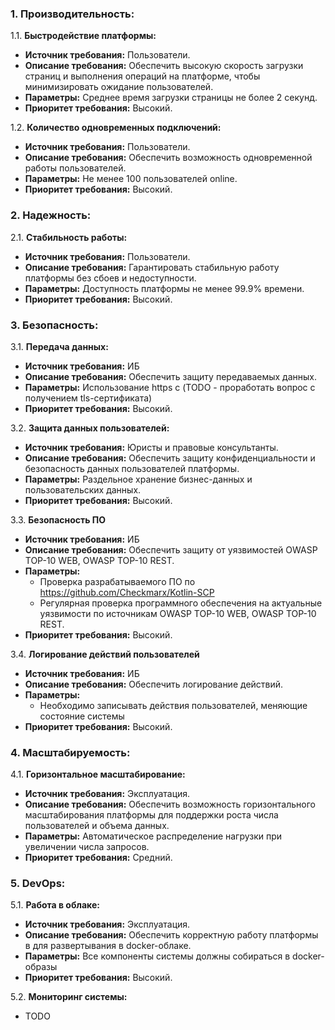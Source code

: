 ### 1. Производительность:

1.1. **Быстродействие платформы:**

- **Источник требования:** Пользователи.
- **Описание требования:** Обеспечить высокую скорость загрузки страниц и выполнения операций на платформе, чтобы
  минимизировать ожидание пользователей.
- **Параметры:** Среднее время загрузки страницы не более 2 секунд.
- **Приоритет требования:** Высокий.

1.2. **Количество одновременных подключений:**
- **Источник требования:** Пользователи.
- **Описание требования:** Обеспечить возможность одновременной работы пользователей.
- **Параметры:** Не менее 100 пользователей online.
- **Приоритет требования:** Высокий.

### 2. Надежность:

2.1. **Стабильность работы:**

- **Источник требования:** Пользователи.
- **Описание требования:** Гарантировать стабильную работу платформы без сбоев и недоступности.
- **Параметры:** Доступность платформы не менее 99.9% времени.
- **Приоритет требования:** Высокий.

### 3. Безопасность:

3.1. **Передача данных:**
- **Источник требования:** ИБ
- **Описание требования:** Обеспечить защиту передаваемых данных.
- **Параметры:** Использование https с (TODO - проработать вопрос с получением tls-сертификата) 
- **Приоритет требования:** Высокий. 

3.2. **Защита данных пользователей:**
- **Источник требования:** Юристы и правовые консультанты.
- **Описание требования:** Обеспечить защиту конфиденциальности и безопасность данных пользователей платформы.
- **Параметры:** Раздельное хранение бизнес-данных и пользовательских данных.
- **Приоритет требования:** Высокий.

3.3. **Безопасность ПО**
- **Источник требования:** ИБ
- **Описание требования:** Обеспечить защиту от уязвимостей OWASP TOP-10 WEB, OWASP TOP-10 REST.
- **Параметры:** 
  - Проверка разрабатываемого ПО по https://github.com/Checkmarx/Kotlin-SCP 
  - Регулярная проверка программного обеспечения на актуальные уязвимости по источникам OWASP TOP-10 WEB, OWASP TOP-10 REST.
- **Приоритет требования:** Высокий.

3.4. **Логирование действий пользователей**
- **Источник требования:** ИБ
- **Описание требования:** Обеспечить логирование действий.
- **Параметры:**
  - Необходимо записывать действия пользователей, меняющие состояние системы 
- **Приоритет требования:** Высокий.

### 4. Масштабируемость:

4.1. **Горизонтальное масштабирование:**

- **Источник требования:** Эксплуатация.
- **Описание требования:** Обеспечить возможность горизонтального масштабирования платформы для поддержки роста числа
  пользователей и объема данных.
- **Параметры:** Автоматическое распределение нагрузки при увеличении числа запросов.
- **Приоритет требования:** Средний.

### 5. DevOps:

5.1. **Работа в облаке:**
- **Источник требования:** Эксплуатация.
- **Описание требования:** Обеспечить корректную работу платформы в для развертывания в docker-облаке.
- **Параметры:** Все компоненты системы должны собираться в docker-образы
- **Приоритет требования:** Высокий.

5.2. **Мониторинг системы:**
- TODO